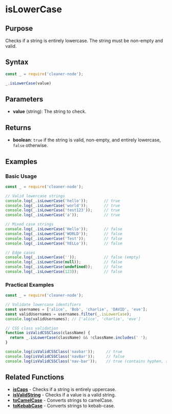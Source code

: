 # isLowerCase

## Purpose
Checks if a string is entirely lowercase. The string must be non-empty and valid.

## Syntax
```javascript
const _ = require('cleaner-node');

_.isLowerCase(value)
```

## Parameters
- **value** (string): The string to check.

## Returns
- **boolean**: `true` if the string is valid, non-empty, and entirely lowercase, `false` otherwise.

## Examples

### Basic Usage
```javascript
const _ = require('cleaner-node');

// Valid lowercase strings
console.log(_.isLowerCase('hello'));       // true
console.log(_.isLowerCase('world'));       // true
console.log(_.isLowerCase('test123'));     // true
console.log(_.isLowerCase('a'));           // true

// Mixed case strings
console.log(_.isLowerCase('Hello'));       // false
console.log(_.isLowerCase('WORLD'));       // false
console.log(_.isLowerCase('Test'));        // false
console.log(_.isLowerCase('hELLo'));       // false

// Edge cases
console.log(_.isLowerCase(''));            // false (empty)
console.log(_.isLowerCase(null));          // false
console.log(_.isLowerCase(undefined));     // false
console.log(_.isLowerCase(123));           // false
```

### Practical Examples
```javascript
const _ = require('cleaner-node');

// Validate lowercase identifiers
const usernames = ['alice', 'Bob', 'charlie', 'DAVID', 'eve'];
const validUsernames = usernames.filter(_.isLowerCase);
console.log(validUsernames); // ['alice', 'charlie', 'eve']

// CSS class validation
function isValidCSSClass(className) {
  return _.isLowerCase(className) && !className.includes(' ');
}

console.log(isValidCSSClass('navbar'));     // true
console.log(isValidCSSClass('navBar'));     // false
console.log(isValidCSSClass('nav-bar'));    // true (contains hyphen, still lowercase)
```

## Related Functions
- **[isCaps](./is-caps.md)** - Checks if a string is entirely uppercase.
- **[isValidString](./is-valid-string.md)** - Checks if a value is a valid string.
- **[toCamelCase](./to-camel-case.md)** - Converts strings to camelCase.
- **[toKebabCase](./to-kebab-case.md)** - Converts strings to kebab-case.
